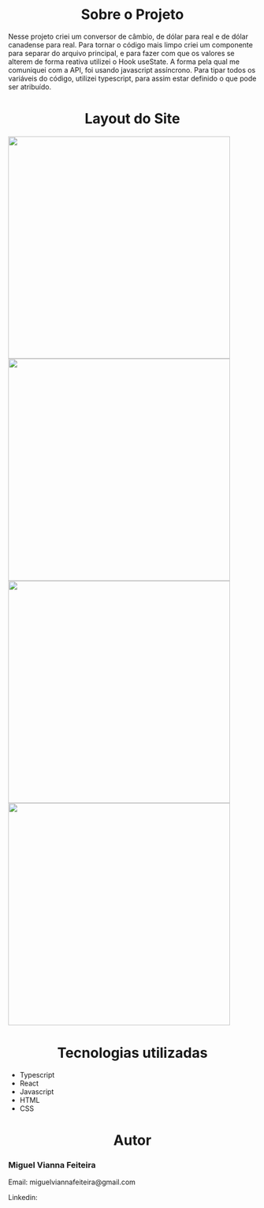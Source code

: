 
<div>
  <h1 align="center">Sobre o Projeto</h1>
  <p>
    Nesse projeto criei um conversor de câmbio, de dólar para real e de dólar canadense para real. Para tornar o código mais limpo criei um componente para separar do arquivo
    principal, e para fazer com que os valores se alterem de forma reativa utilizei o Hook useState. A forma pela qual me comuniquei com a API, foi usando javascript assíncrono.
    Para tipar todos os variáveis do código, utilizei typescript, para assim estar definido o que pode ser atribuído.
  </p>
</div>  

<div>
  <h1 align="center">Layout do Site</h1>
   <img src="./layout/pagina-home.png" width=450> 
   <img src="./layout/pagina-shop.png" width=450> 
   <img src="./layout/pagina-produto.png" width=450>
   <img src="./layout/pagina-cart.png" width=450>
</div>

<div>
  <h1 align="center">Tecnologias utilizadas</h1>
  <ul>
    <li>Typescript</li>
    <li>React</li>
    <li>Javascript</li>
    <li>HTML</li>
    <li>CSS</li>
  </ul>
</div>

<div>
 <h1 align="center">Autor</h1>
 <h3>Miguel Vianna Feiteira</h3>
 <p>Email: miguelviannafeiteira@gmail.com</p>
 <p>Linkedin: </p>
</div>
